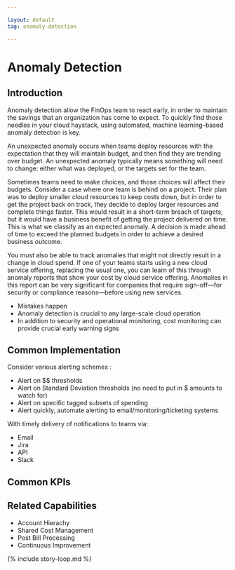 ```yaml
---

layout: default
tag: anomaly-detection

---
```


# Anomaly Detection

## Introduction

Anomaly detection allow the FinOps team to react early, in order to maintain the savings that an organization has come to expect. To quickly find those needles in your cloud haystack, using automated, machine learning–based anomaly detection is key. 

An unexpected anomaly occurs when teams deploy resources with the expectation that they will maintain budget, and then find they are trending over budget. An unexpected anomaly typically means something will need to change: either what was deployed, or the targets set for the team.

Sometimes teams need to make choices, and those choices will affect their budgets. Consider a case where one team is behind on a project. Their plan was to deploy smaller cloud resources to keep costs down, but in order to get the project back on track, they decide to deploy larger resources and complete things faster. This would result in a short-term breach of targets, but it would have a business benefit of getting the project delivered on time. This is what we classify as an expected anomaly. A decision is made ahead of time to exceed the planned budgets in order to achieve a desired business outcome.

You must also be able to track anomalies that might not directly result in a change in cloud spend. If one of your teams starts using a new cloud service offering, replacing the usual one, you can learn of this through anomaly reports that show your cost by cloud service offering. Anomalies in this report can be very significant for companies that require sign-off—for security or compliance reasons—before using new services.

- Mistakes happen
- Anomaly detection is crucial to any large-scale cloud operation
- In addition to security and operational monitoring, cost monitoring can provide crucial early warning signs

## Common Implementation

Consider various alerting schemes :
- Alert on $$ thresholds
- Alert on Standard Deviation thresholds (no need to put in $ amounts to watch for)
- Alert on specific tagged subsets of spending
- Alert quickly, automate alerting to email/monitoring/ticketing systems

With timely delivery of notifications to teams via:
- Email
- Jira 
- API 
- Slack

## Common KPIs


## Related Capabilities

- Account Hierachy
- Shared Cost Management
- Post Bill Processing
- Continuous Improvement

{% include story-loop.md %}
